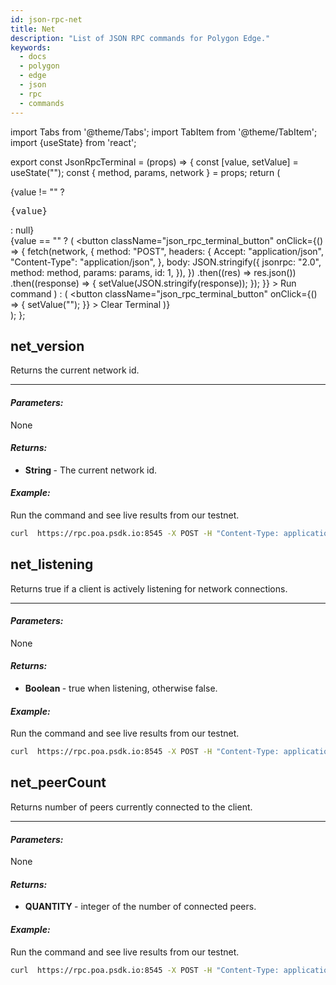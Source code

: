 ```yaml
---
id: json-rpc-net
title: Net
description: "List of JSON RPC commands for Polygon Edge."
keywords:
  - docs
  - polygon
  - edge
  - json
  - rpc
  - commands
---
```

import Tabs from '@theme/Tabs';
import TabItem from '@theme/TabItem';
import {useState} from 'react';

export const JsonRpcTerminal = (props) => {
  const [value, setValue] = useState("");
  const { method, params, network } = props;
  return (
    <div>
      <div>
        {value != "" ? <pre className="json_rpc_terminal">{value}</pre> : null}
      </div>
      <div>
        {value == "" ? (
          <button
            className="json_rpc_terminal_button"
            onClick={() => {
              fetch(network, {
                method: "POST",
                headers: {
                  Accept: "application/json",
                  "Content-Type": "application/json",
                },
                body: JSON.stringify({
                  jsonrpc: "2.0",
                  method: method,
                  params: params,
                  id: 1,
                }),
              })
                .then((res) => res.json())
                .then((response) => {
                  setValue(JSON.stringify(response));
                });
            }}
          >
            Run command
          </button>
        ) : (
          <button
            className="json_rpc_terminal_button"
            onClick={() => {
              setValue("");
            }}
          >
            Clear Terminal
          </button>
        )}
      </div>
    </div>
  );
};

## net_version

Returns the current network id.

---

<h4><i>Parameters:</i></h4>

None

<h4><i>Returns:</i></h4>

* <b> String </b> - The current network id.

<h4><i>Example:</i></h4>

Run the command and see live results from our testnet.


````bash
curl  https://rpc.poa.psdk.io:8545 -X POST -H "Content-Type: application/json" --data '{"jsonrpc":"2.0","method":"net_version","params":[],"id":83}'
````

<JsonRpcTerminal method="net_version" params={[]} network="https://rpc.poa.psdk.io:8545"/>

## net_listening

Returns true if a client is actively listening for network connections.

---

<h4><i>Parameters:</i></h4>

None

<h4><i>Returns:</i></h4>

*  <b> Boolean </b> - true when listening, otherwise false.

<h4><i>Example:</i></h4>

Run the command and see live results from our testnet.


````bash
curl  https://rpc.poa.psdk.io:8545 -X POST -H "Content-Type: application/json" --data '{"jsonrpc":"2.0","method":"net_listening","params":[],"id":83}'
````

<JsonRpcTerminal method="net_listening" params={[]} network="https://rpc.poa.psdk.io:8545"/>

## net_peerCount

Returns number of peers currently connected to the client.

---

<h4><i>Parameters:</i></h4>

None

<h4><i>Returns:</i></h4>

*  <b> QUANTITY </b> - integer of the number of connected peers.

<h4><i>Example:</i></h4>

Run the command and see live results from our testnet.


````bash
curl  https://rpc.poa.psdk.io:8545 -X POST -H "Content-Type: application/json" --data '{"jsonrpc":"2.0","method":"net_peerCount","params":[],"id":1}'
````

<JsonRpcTerminal method="net_peerCount" params={[]} network="https://rpc.poa.psdk.io:8545"/>
